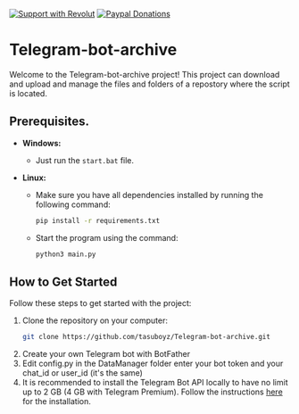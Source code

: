 [![Support with Revolut](https://img.shields.io/badge/Support-Revolut-blue?logo=revolut&style=for-the-badge)](https://revolut.me/tasuhi2dph)
<a href="https://www.paypal.com/qrcodes/p2pqrc/V27NRQGNKSDFJ"><img src="https://img.shields.io/badge/Donazioni-Paypal-blue?logo=paypal&style=for-the-badge" alt="Paypal Donations"></a>

# Telegram-bot-archive

Welcome to the Telegram-bot-archive project! This project can download and upload and manage the files and folders of a repostory where the script is located.

## Prerequisites.

- **Windows:**
  - Just run the `start.bat` file.

- **Linux:**
  - Make sure you have all dependencies installed by running the following command:
    ```bash
    pip install -r requirements.txt
    ```
  - Start the program using the command:
    ```bash
    python3 main.py
    ```
    
## How to Get Started

Follow these steps to get started with the project:

1. Clone the repository on your computer:
   ```bash
   git clone https://github.com/tasuboyz/Telegram-bot-archive.git

2. Create your own Telegram bot with BotFather
3. Edit config.py in the DataManager folder enter your bot token and your chat_id or user_id (it's the same)
4. It is recommended to install the Telegram Bot API locally to have no limit up to 2 GB (4 GB with Telegram Premium). Follow the instructions [here](https://tdlib.github.io/telegram-bot-api/build.html) for the installation.
